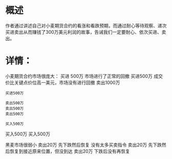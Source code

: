# 概述
作者通过讲述自己对小麦期货合约的看涨和看跌预期，而通过耐心等待观察、递次买进卖出从而赚钱了300万美元利润的故事，告诫我们一定要耐心、依次买进、卖出。

# 详情：
小麦期货合约市场很庞大：
    买进 500万 市场进行了正常的回撤
    买进500万 成交价比关键点价位高一美元，市场没有进行回撤
     卖出1000万

    买进500万
   
    卖出500万
    卖出500万
    卖出500万

    买入500万
   买入500万
   买入500万

黑麦市场很弱小
     卖出20万  先下跌然后恢复 没有太多买卖指令
     卖出20万  先下跌然后恢复到接近原来位置，但没到达
     卖出20万  下跌后没有再恢复
